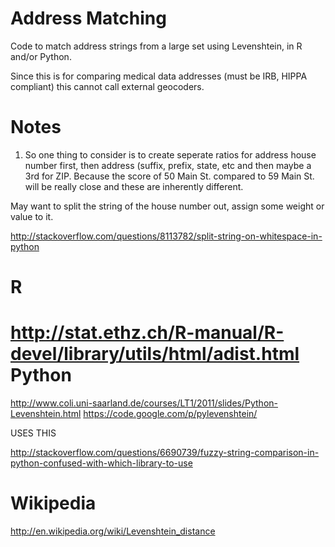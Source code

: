 Address Matching
================

Code to match address strings from a large set using Levenshtein, in R and/or Python. 

Since this is for comparing medical data addresses (must be IRB, HIPPA compliant) this cannot call external geocoders.

Notes
=====

1) So one thing to consider is to create seperate ratios for address house number first, then address (suffix, prefix, state, etc and then maybe a 3rd for ZIP. Because the score of 50 Main St. compared to 59 Main St. will be really close and these are inherently different.

May want to split the string of the house number out, assign some weight or value to it. 

http://stackoverflow.com/questions/8113782/split-string-on-whitespace-in-python

R
==
http://stat.ethz.ch/R-manual/R-devel/library/utils/html/adist.html
Python
======
http://www.coli.uni-saarland.de/courses/LT1/2011/slides/Python-Levenshtein.html
https://code.google.com/p/pylevenshtein/

USES THIS

http://stackoverflow.com/questions/6690739/fuzzy-string-comparison-in-python-confused-with-which-library-to-use

Wikipedia
=========
http://en.wikipedia.org/wiki/Levenshtein_distance


